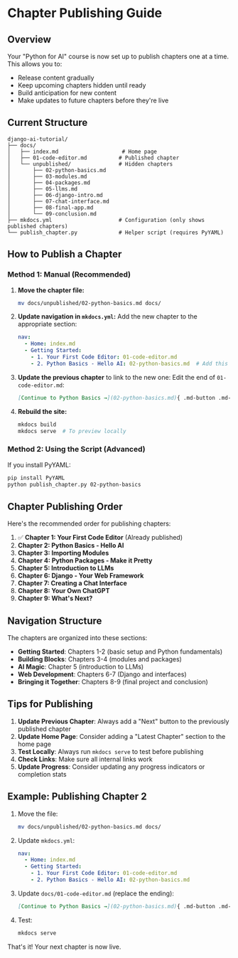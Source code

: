 # Chapter Publishing Guide

## Overview

Your "Python for AI" course is now set up to publish chapters one at a time. This allows you to:

- Release content gradually
- Keep upcoming chapters hidden until ready
- Build anticipation for new content
- Make updates to future chapters before they're live

## Current Structure

```
django-ai-tutorial/
├── docs/
│   ├── index.md                    # Home page
│   ├── 01-code-editor.md          # Published chapter
│   └── unpublished/               # Hidden chapters
│       ├── 02-python-basics.md
│       ├── 03-modules.md
│       ├── 04-packages.md
│       ├── 05-llms.md
│       ├── 06-django-intro.md
│       ├── 07-chat-interface.md
│       ├── 08-final-app.md
│       └── 09-conclusion.md
├── mkdocs.yml                     # Configuration (only shows published chapters)
└── publish_chapter.py             # Helper script (requires PyYAML)
```

## How to Publish a Chapter

### Method 1: Manual (Recommended)

1. **Move the chapter file:**
   ```bash
   mv docs/unpublished/02-python-basics.md docs/
   ```

2. **Update navigation in `mkdocs.yml`:**
   Add the new chapter to the appropriate section:
   ```yaml
   nav:
     - Home: index.md
     - Getting Started:
       - 1. Your First Code Editor: 01-code-editor.md
       - 2. Python Basics - Hello AI: 02-python-basics.md  # Add this line
   ```

3. **Update the previous chapter** to link to the new one:
   Edit the end of `01-code-editor.md`:
   ```markdown
   [Continue to Python Basics →](02-python-basics.md){ .md-button .md-button--primary }
   ```

4. **Rebuild the site:**
   ```bash
   mkdocs build
   mkdocs serve  # To preview locally
   ```

### Method 2: Using the Script (Advanced)

If you install PyYAML:
```bash
pip install PyYAML
python publish_chapter.py 02-python-basics
```

## Chapter Publishing Order

Here's the recommended order for publishing chapters:

1. ✅ **Chapter 1: Your First Code Editor** (Already published)
2. **Chapter 2: Python Basics - Hello AI**
3. **Chapter 3: Importing Modules**
4. **Chapter 4: Python Packages - Make it Pretty**
5. **Chapter 5: Introduction to LLMs**
6. **Chapter 6: Django - Your Web Framework**
7. **Chapter 7: Creating a Chat Interface**
8. **Chapter 8: Your Own ChatGPT**
9. **Chapter 9: What's Next?**

## Navigation Structure

The chapters are organized into these sections:

- **Getting Started**: Chapters 1-2 (basic setup and Python fundamentals)
- **Building Blocks**: Chapters 3-4 (modules and packages)
- **AI Magic**: Chapter 5 (introduction to LLMs)
- **Web Development**: Chapters 6-7 (Django and interfaces)
- **Bringing it Together**: Chapters 8-9 (final project and conclusion)

## Tips for Publishing

1. **Update Previous Chapter**: Always add a "Next" button to the previously published chapter
2. **Update Home Page**: Consider adding a "Latest Chapter" section to the home page
3. **Test Locally**: Always run `mkdocs serve` to test before publishing
4. **Check Links**: Make sure all internal links work
5. **Update Progress**: Consider updating any progress indicators or completion stats

## Example: Publishing Chapter 2

1. Move the file:
   ```bash
   mv docs/unpublished/02-python-basics.md docs/
   ```

2. Update `mkdocs.yml`:
   ```yaml
   nav:
     - Home: index.md
     - Getting Started:
       - 1. Your First Code Editor: 01-code-editor.md
       - 2. Python Basics - Hello AI: 02-python-basics.md
   ```

3. Update `docs/01-code-editor.md` (replace the ending):
   ```markdown
   [Continue to Python Basics →](02-python-basics.md){ .md-button .md-button--primary }
   ```

4. Test:
   ```bash
   mkdocs serve
   ```

That's it! Your next chapter is now live.
